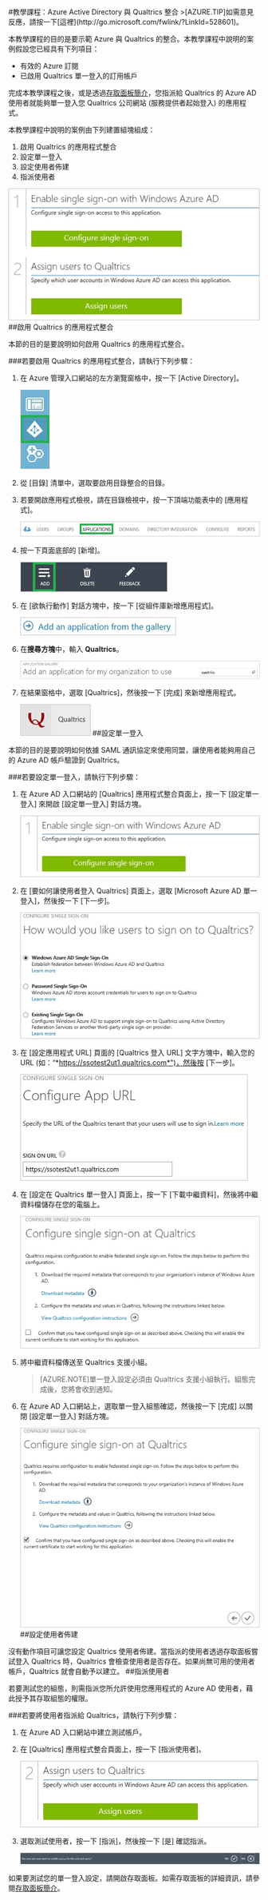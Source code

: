 <properties pageTitle="教學課程：Azure Active Directory 與 Qualtrics 整合 | Microsoft Azure" description="了解如何使用 Qualtrics 搭配 Azure Active Directory 來啟用單一登入、自動化佈建和更多功能！" services="active-directory" authors="MarkusVi"  documentationCenter="na" manager="stevenpo"/>
<tags ms.service="active-directory" ms.devlang="na" ms.topic="article" ms.tgt_pltfrm="na" ms.workload="identity" ms.date="08/01/2015" ms.author="markvi" />
#教學課程：Azure Active Directory 與 Qualtrics 整合
>[AZURE.TIP]如需意見反應，請按一下[這裡](http://go.microsoft.com/fwlink/?LinkId=528601)。
  
本教學課程的目的是要示範 Azure 與 Qualtrics 的整合。本教學課程中說明的案例假設您已經具有下列項目：

-   有效的 Azure 訂閱
-   已啟用 Qualtrics 單一登入的訂用帳戶
  
完成本教學課程之後，或是透過[存取面板簡介](https://msdn.microsoft.com/library/dn308586)，您指派給 Qualtrics 的 Azure AD 使用者就能夠單一登入您 Qualtrics 公司網站 (服務提供者起始登入) 的應用程式。
  
本教學課程中說明的案例由下列建置組塊組成：

1.  啟用 Qualtrics 的應用程式整合
2.  設定單一登入
3.  設定使用者佈建
4.  指派使用者

![案例](./media/active-directory-saas-qualtrics-tutorial/IC789542.png "案例")
##啟用 Qualtrics 的應用程式整合
  
本節的目的是要說明如何啟用 Qualtrics 的應用程式整合。

###若要啟用 Qualtrics 的應用程式整合，請執行下列步驟：

1.  在 Azure 管理入口網站的左方瀏覽窗格中，按一下 [Active Directory]。

    ![Active Directory](./media/active-directory-saas-qualtrics-tutorial/IC700993.png "Active Directory")

2.  從 [目錄] 清單中，選取要啟用目錄整合的目錄。

3.  若要開啟應用程式檢視，請在目錄檢視中，按一下頂端功能表中的 [應用程式]。

    ![[應用程式]](./media/active-directory-saas-qualtrics-tutorial/IC700994.png "[應用程式]")

4.  按一下頁面底部的 [新增]。

    ![新增應用程式](./media/active-directory-saas-qualtrics-tutorial/IC749321.png "新增應用程式")

5.  在 [欲執行動作] 對話方塊中，按一下 [從組件庫新增應用程式]。

    ![從組件庫新增應用程式](./media/active-directory-saas-qualtrics-tutorial/IC749322.png "從組件庫新增應用程式")

6.  在**搜尋方塊**中，輸入 **Qualtrics**。

    ![應用程式庫](./media/active-directory-saas-qualtrics-tutorial/IC789543.png "應用程式庫")

7.  在結果窗格中，選取 [Qualtrics]，然後按一下 [完成] 來新增應用程式。

    ![Qualtrics](./media/active-directory-saas-qualtrics-tutorial/IC789544.png "Qualtrics")
##設定單一登入
  
本節的目的是要說明如何依據 SAML 通訊協定來使用同盟，讓使用者能夠用自己的 Azure AD 帳戶驗證到 Qualtrics。

###若要設定單一登入，請執行下列步驟：

1.  在 Azure AD 入口網站的 [Qualtrics] 應用程式整合頁面上，按一下 [設定單一登入] 來開啟 [設定單一登入] 對話方塊。

    ![設定單一登入](./media/active-directory-saas-qualtrics-tutorial/IC789545.png "設定單一登入")

2.  在 [要如何讓使用者登入 Qualtrics] 頁面上，選取 [Microsoft Azure AD 單一登入]，然後按一下 [下一步]。

    ![設定單一登入](./media/active-directory-saas-qualtrics-tutorial/IC789546.png "設定單一登入")

3.  在 [設定應用程式 URL] 頁面的 [Qualtrics 登入 URL] 文字方塊中，輸入您的 URL (如：“*https://ssotest2ut1.qualtrics.com*")，然後按 [下一步]。

    ![設定應用程式 URL](./media/active-directory-saas-qualtrics-tutorial/IC789547.png "設定應用程式 URL")

4.  在 [設定在 Qualtrics 單一登入] 頁面上，按一下 [下載中繼資料]，然後將中繼資料檔儲存在您的電腦上。

    ![設定單一登入](./media/active-directory-saas-qualtrics-tutorial/IC789548.png "設定單一登入")

5.  將中繼資料檔傳送至 Qualtrics 支援小組。

    >[AZURE.NOTE]單一登入設定必須由 Qualtrics 支援小組執行。組態完成後，您將會收到通知。

6.  在 Azure AD 入口網站上，選取單一登入組態確認，然後按一下 [完成] 以關閉 [設定單一登入] 對話方塊。

    ![設定單一登入](./media/active-directory-saas-qualtrics-tutorial/IC789549.png "設定單一登入")
##設定使用者佈建
  
沒有動作項目可讓您設定 Qualtrics 使用者佈建。當指派的使用者透過存取面板嘗試登入 Qualtrics 時，Qualtrics 會檢查使用者是否存在。如果尚無可用的使用者帳戶，Qualtrics 就會自動予以建立。
##指派使用者
  
若要測試您的組態，則需指派您所允許使用您應用程式的 Azure AD 使用者，藉此授予其存取組態的權限。

###若要將使用者指派給 Qualtrics，請執行下列步驟：

1.  在 Azure AD 入口網站中建立測試帳戶。

2.  在 [Qualtrics] 應用程式整合頁面上，按一下 [指派使用者]。

    ![指派使用者](./media/active-directory-saas-qualtrics-tutorial/IC789550.png "指派使用者")

3.  選取測試使用者，按一下 [指派]，然後按一下 [是] 確認指派。

    ![是](./media/active-directory-saas-qualtrics-tutorial/IC767830.png "是")
  
如果要測試您的單一登入設定，請開啟存取面板。如需存取面板的詳細資訊，請參閱[存取面板簡介](https://msdn.microsoft.com/library/dn308586)。

<!---HONumber=August15_HO7-->